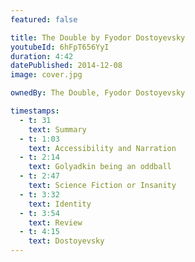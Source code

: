 ```yaml
---
featured: false

title: The Double by Fyodor Dostoyevsky
youtubeId: 6hFpT656YyI
duration: 4:42
datePublished: 2014-12-08
image: cover.jpg

ownedBy: The Double, Fyodor Dostoyevsky

timestamps:
  - t: 31
    text: Summary
  - t: 1:03
    text: Accessibility and Narration
  - t: 2:14
    text: Golyadkin being an oddball
  - t: 2:47
    text: Science Fiction or Insanity
  - t: 3:32
    text: Identity
  - t: 3:54
    text: Review
  - t: 4:15
    text: Dostoyevsky
---
```

